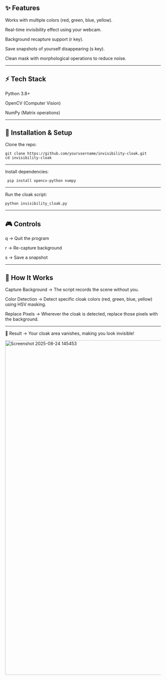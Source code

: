 ✨ Features
--------------------------------------------------------------------------------------------------------------------------------------
Works with multiple colors (red, green, blue, yellow).

Real-time invisibility effect using your webcam.

Background recapture support (r key).

Save snapshots of yourself disappearing (s key).

Clean mask with morphological operations to reduce noise.

-------------------------------------------------------------------------------------------------------------------------------------------
⚡ Tech Stack
------------------------------------------------------------------------------------------------------------------------------------------
Python 3.8+

OpenCV (Computer Vision)

NumPy (Matrix operations)

-----------------------------------------------------------------------------------------------------------------------------------------

🚀 Installation & Setup
-----------------------------------------------------------------------------------------------------------------------------------------

Clone the repo:

    git clone https://github.com/yourusername/invisibility-cloak.git
    cd invisibility-cloak

-----------------------------------------------------------------------------------------------------------------------------------------

Install dependencies:

     pip install opencv-python numpy

-----------------------------------------------------------------------------------------------------------------------------------------

Run the cloak script:

    python invisibility_cloak.py
-----------------------------------------------------------------------------------------------------------------------------------------
  
🎮 Controls
-----------------------------------------------------------------------------------------------------------------------------------------

q → Quit the program

r → Re-capture background

s → Save a snapshot

-----------------------------------------------------------------------------------------------------------------------------------------

🧪 How It Works
-----------------------------------------------------------------------------------------------------------------------------------------

Capture Background → The script records the scene without you.

Color Detection → Detect specific cloak colors (red, green, blue, yellow) using HSV masking.

Replace Pixels → Wherever the cloak is detected, replace those pixels with the background.

-----------------------------------------------------------------------------------------------------------------------------------------

🎉 Result → Your cloak area vanishes, making you look invisible!



<img width="1924" height="1084" alt="Screenshot 2025-08-24 145453" src="https://github.com/user-attachments/assets/a241f588-6370-4e0d-8dc8-9a922ce4ea26" />
